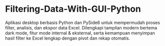 # Filtering-Data-With-GUI-Python
Aplikasi desktop berbasis Python dan PySide6 untuk mempermudah proses filter, analisis, dan ekspor data Excel. Dilengkapi tampilan modern bertema dark mode, fitur mode internal &amp; eksternal, serta kemampuan menyimpan hasil filter ke Excel lengkap dengan pivot dan rekap otomatis.
